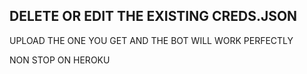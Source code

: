 ## DELETE  OR EDIT THE EXISTING CREDS.JSON 

UPLOAD THE ONE YOU GET AND THE BOT WILL WORK PERFECTLY


NON STOP ON HEROKU
